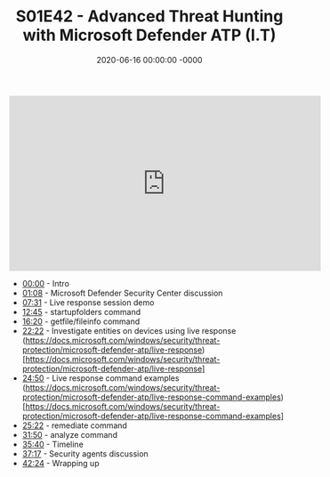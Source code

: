 ﻿---
layout: post
title: "S01E42 - Advanced Threat Hunting with Microsoft Defender ATP (I.T)"
date: 2020-06-16 00:00:00 -0000
categories:
---

<iframe loading="lazy" width="560" height="315" src="https://www.youtube.com/embed/4NQphnL0YR8" title="YouTube video player" frameborder="0" allow="accelerometer; autoplay; clipboard-write; encrypted-media; gyroscope; picture-in-picture" allowfullscreen></iframe>

* [00:00](https://www.youtube.com/watch?v=4NQphnL0YR8&t=0s) - Intro
* [01:08](https://www.youtube.com/watch?v=4NQphnL0YR8&t=68s) - Microsoft Defender Security Center discussion
* [07:31](https://www.youtube.com/watch?v=4NQphnL0YR8&t=451s) - Live response session demo
* [12:45](https://www.youtube.com/watch?v=4NQphnL0YR8&t=765s) - startupfolders command
* [16:20](https://www.youtube.com/watch?v=4NQphnL0YR8&t=980s) - getfile/fileinfo command
* [22:22](https://www.youtube.com/watch?v=4NQphnL0YR8&t=1342s) - Investigate entities on devices using live response
(https://docs.microsoft.com/windows/security/threat-protection/microsoft-defender-atp/live-response) [https://docs.microsoft.com/windows/security/threat-protection/microsoft-defender-atp/live-response]
* [24:50](https://www.youtube.com/watch?v=4NQphnL0YR8&t=1490s) - Live response command examples
(https://docs.microsoft.com/windows/security/threat-protection/microsoft-defender-atp/live-response-command-examples) [https://docs.microsoft.com/windows/security/threat-protection/microsoft-defender-atp/live-response-command-examples]
* [25:22](https://www.youtube.com/watch?v=4NQphnL0YR8&t=1522s) - remediate command
* [31:50](https://www.youtube.com/watch?v=4NQphnL0YR8&t=1910s) - analyze command
* [35:40](https://www.youtube.com/watch?v=4NQphnL0YR8&t=2140s) - Timeline
* [37:17](https://www.youtube.com/watch?v=4NQphnL0YR8&t=2237s) - Security agents discussion
* [42:24](https://www.youtube.com/watch?v=4NQphnL0YR8&t=2544s) - Wrapping up

